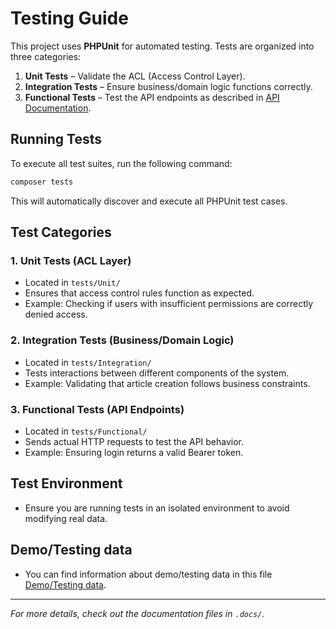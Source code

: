 # Testing Guide

This project uses **PHPUnit** for automated testing. Tests are organized into three categories:

1. **Unit Tests** – Validate the ACL (Access Control Layer).
2. **Integration Tests** – Ensure business/domain logic functions correctly.
3. **Functional Tests** – Test the API endpoints as described in [API Documentation](api.md).

## Running Tests

To execute all test suites, run the following command:

```sh
composer tests
```

This will automatically discover and execute all PHPUnit test cases.

## Test Categories

### 1. Unit Tests (ACL Layer)
- Located in `tests/Unit/`
- Ensures that access control rules function as expected.
- Example: Checking if users with insufficient permissions are correctly denied access.

### 2. Integration Tests (Business/Domain Logic)
- Located in `tests/Integration/`
- Tests interactions between different components of the system.
- Example: Validating that article creation follows business constraints.

### 3. Functional Tests (API Endpoints)
- Located in `tests/Functional/`
- Sends actual HTTP requests to test the API behavior.
- Example: Ensuring login returns a valid Bearer token.

## Test Environment

- Ensure you are running tests in an isolated environment to avoid modifying real data.

## Demo/Testing data

- You can find information about demo/testing data in this file [Demo/Testing data](.docs/demo.md).

---

_For more details, check out the documentation files in `.docs/`._

